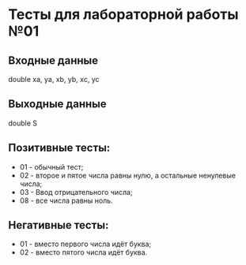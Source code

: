 # Тесты для лабораторной работы №01
## Входные данные
double xa, ya, xb, yb, xc, yc
## Выходные данные
double S
## Позитивные тесты:
- 01 - обычный тест;
- 02 - второе и пятое числа равны нулю, а остальные ненулевые числа;
- 03 - Ввод отрицательного числа;
- 08 - все числа равны ноль.
## Негативные тесты:
- 01 - вместо первого числа идёт буква;
- 02 - вместо пятого числа идёт буква.
